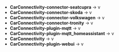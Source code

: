 - **CarConnectivity-connector-seatcupra** → v
- **CarConnectivity-connector-skoda** → v
- **CarConnectivity-connector-volkswagen** → v
- **CarConnectivity-connector-tronity** → v
- **CarConnectivity-plugin-mqtt** → v
- **CarConnectivity-plugin-mqtt_homeassistant** → v
- **CarConnectivity** → v
- **CarConnectivity-plugin-webui** → v
